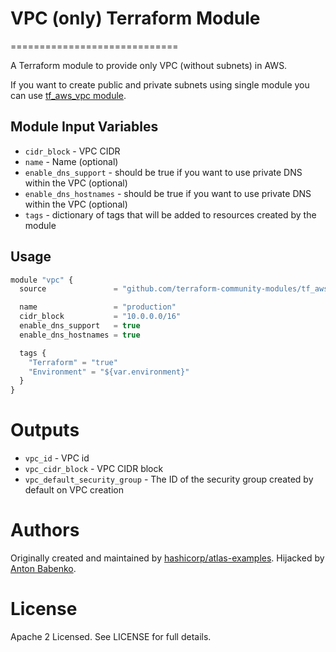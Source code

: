 # VPC (only) Terraform Module
=============================

A Terraform module to provide only VPC (without subnets) in AWS.

If you want to create public and private subnets using single module you can use [tf_aws_vpc module](https://github.com/terraform-community-modules/tf_aws_vpc).


Module Input Variables
----------------------

- `cidr_block` - VPC CIDR
- `name` - Name (optional)
- `enable_dns_support` - should be true if you want to use private DNS within the VPC (optional)
- `enable_dns_hostnames` - should be true if you want to use private DNS within the VPC (optional)
- `tags` - dictionary of tags that will be added to resources created by the module

Usage
-----

```js
module "vpc" {
  source               = "github.com/terraform-community-modules/tf_aws_vpc_only"

  name                 = "production"
  cidr_block           = "10.0.0.0/16"
  enable_dns_support   = true
  enable_dns_hostnames = true

  tags {
    "Terraform" = "true"
    "Environment" = "${var.environment}"
  }
}
```

Outputs
=======

 - `vpc_id` - VPC id
 - `vpc_cidr_block` - VPC CIDR block
 - `vpc_default_security_group` - The ID of the security group created by default on VPC creation

Authors
=======

Originally created and maintained by [hashicorp/atlas-examples](https://github.com/hashicorp/atlas-examples/tree/master/infrastructures/terraform/aws/network/vpc).
Hijacked by [Anton Babenko](https://github.com/antonbabenko).

License
=======

Apache 2 Licensed. See LICENSE for full details.
